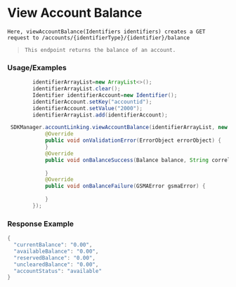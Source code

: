 # View Account Balance

`Here, viewAccountBalance(Identifiers identifiers) creates a GET request to /accounts/{identifierType}/{identifier}/balance`

> `This endpoint returns the balance of an account.`
### Usage/Examples

```java
        identifierArrayList=new ArrayList<>();
        identifierArrayList.clear();
        Identifier identifierAccount=new Identifier();
        identifierAccount.setKey("accountid");
        identifierAccount.setValue("2000");
        identifierArrayList.add(identifierAccount);

```

```java
 SDKManager.accountLinking.viewAccountBalance(identifierArrayList, new BalanceInterface() {
            @Override
            public void onValidationError(ErrorObject errorObject) {
            }
            @Override
            public void onBalanceSuccess(Balance balance, String correlationID) {
       
            }
            @Override
            public void onBalanceFailure(GSMAError gsmaError) {
              
            }
        });
```


### Response Example

```java
{
  "currentBalance": "0.00",
  "availableBalance": "0.00",
  "reservedBalance": "0.00",
  "unclearedBalance": "0.00",
  "accountStatus": "available"
}
```
